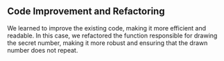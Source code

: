 ## Code Improvement and Refactoring

We learned to improve the existing code, making it more efficient and readable. In this case, we refactored the function responsible for drawing the secret number, making it more robust and ensuring that the drawn number does not repeat.